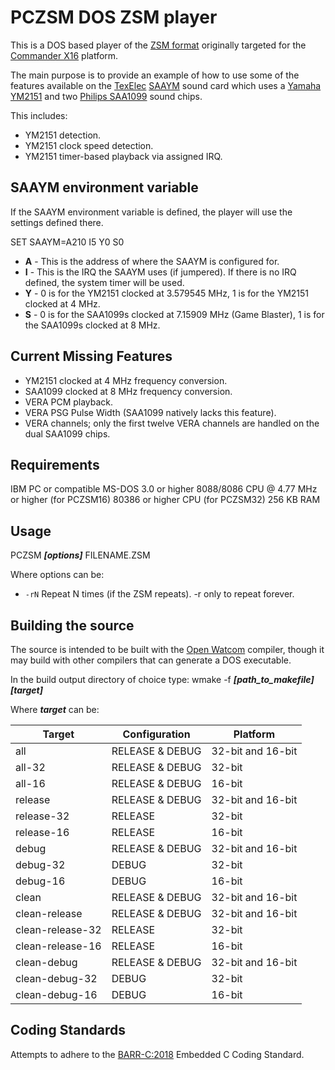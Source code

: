 # PCZSM DOS ZSM player

This is a DOS based player of the [ZSM format](https://github.com/ZeroByteOrg/zsound/blob/main/doc/ZSM%20Format%20Specification.md) originally targeted for the
[Commander X16](https://www.commanderx16.com/) platform.

The main purpose is to provide an example of how to use some of the features available on the [TexElec](https://texelec.com/) [SAAYM](https://texelec.com/product/saaym/) sound card which uses a [Yamaha YM2151](https://en.wikipedia.org/wiki/Yamaha_YM2151) and two [Philips SAA1099](https://en.wikipedia.org/wiki/Philips_SAA1099) sound chips.

This includes:

* YM2151 detection.
* YM2151 clock speed detection.
* YM2151 timer-based playback via assigned IRQ.

## SAAYM environment variable

If the SAAYM environment variable is defined, the player will use the settings defined there.

SET SAAYM=A210 I5 Y0 S0

* **A** - This is the address of where the SAAYM is configured for.
* **I** - This is the IRQ the SAAYM uses (if jumpered).  If there is no IRQ defined, the system timer will be used.
* **Y** - 0 is for the YM2151 clocked at 3.579545 MHz, 1 is for the YM2151 clocked at 4 MHz.
* **S** - 0 is for the SAA1099s clocked at 7.15909 MHz (Game Blaster), 1 is for the SAA1099s clocked at 8 MHz.

## Current Missing Features

* YM2151 clocked at 4 MHz frequency conversion.
* SAA1099 clocked at 8 MHz frequency conversion.
* VERA PCM playback.
* VERA PSG Pulse Width (SAA1099 natively lacks this feature).
* VERA channels; only the first twelve VERA channels are handled on the dual SAA1099 chips.

## Requirements
IBM PC or compatible
MS-DOS 3.0 or higher
8088/8086 CPU @ 4.77 MHz or higher (for PCZSM16)
80386 or higher CPU (for PCZSM32)
256 KB RAM

## Usage
PCZSM _**[options]**_ FILENAME.ZSM

Where options can be:
* `-rN` Repeat N times (if the ZSM repeats). -r only to repeat forever.

## Building the source

The source is intended to be built with the [Open Watcom](https://openwatcom.org/) compiler, though it may build with other compilers that can generate a DOS executable.

In the build output directory of choice type:
wmake -f _**[path_to_makefile]**_ _**[target]**_

Where _**target**_ can be:

| Target           | Configuration   | Platform          |
|------------------|-----------------|-------------------|
| all              | RELEASE & DEBUG | 32-bit and 16-bit |
| all-32           | RELEASE & DEBUG | 32-bit            |
| all-16           | RELEASE & DEBUG | 16-bit            |
| release          | RELEASE & DEBUG | 32-bit and 16-bit |
| release-32       | RELEASE         | 32-bit            |
| release-16       | RELEASE         | 16-bit            |
| debug            | RELEASE & DEBUG | 32-bit and 16-bit |
| debug-32         | DEBUG           | 32-bit            |
| debug-16         | DEBUG           | 16-bit            |
| clean            | RELEASE & DEBUG | 32-bit and 16-bit |
| clean-release    | RELEASE & DEBUG | 32-bit and 16-bit |
| clean-release-32 | RELEASE         | 32-bit            |
| clean-release-16 | RELEASE         | 16-bit            |
| clean-debug      | RELEASE & DEBUG | 32-bit and 16-bit |
| clean-debug-32   | DEBUG           | 32-bit            |
| clean-debug-16   | DEBUG           | 16-bit            |


## Coding Standards

Attempts to adhere to the [BARR-C:2018](https://barrgroup.com/embedded-systems/books/embedded-c-coding-standard) Embedded C Coding Standard.
